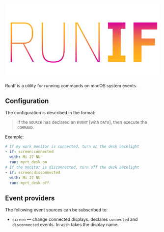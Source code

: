 <p align="center">
    <img src="./assets/logo.svg" alt="Run if" />
</p>

RunIf is a utility for running commands on macOS system events.

## Configuration

The configuration is described in the format:

> If the `SOURCE` has declared an `EVENT` [with `DATA`], then execute the `COMMAND`.

Example:

```yaml
# If my work monitor is connected, turn on the desk backlight
- if: screen:connected
  with: Mi 27 NU
  run: myrt_desk on
# If the monitor is disconnected, turn off the desk backlight
- if: screen:disconnected
  with: Mi 27 NU
  run: myrt_desk off
```

## Event providers

The following event sources can be subscribed to:

* `screen` — change connected displays. declares `connected` and `disconnected` events. In `with` takes the display name.


